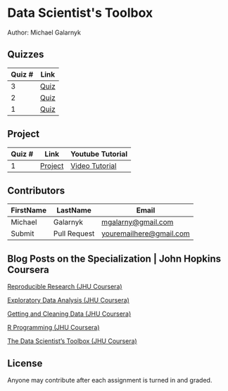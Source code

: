 # Data Scientist's Toolbox
Author: Michael Galarnyk <br />

## Quizzes
Quiz # | Link 
--- | --- 
3 | [Quiz](https://github.com/mGalarnyk/datasciencecoursera/blob/master/1_Data_Scientist_Toolbox/quizzes/quiz3.md)
2 | [Quiz](https://github.com/mGalarnyk/datasciencecoursera/blob/master/1_Data_Scientist_Toolbox/quizzes/quiz2.md)
1 | [Quiz](https://github.com/mGalarnyk/datasciencecoursera/blob/master/1_Data_Scientist_Toolbox/quizzes/quiz1.md)

## Project 
Quiz # | Link | Youtube Tutorial
--- | --- | ---
1 | [Project](https://github.com/mGalarnyk/datasciencecoursera/blob/master/1_Data_Scientist_Toolbox/project/project1.md) | [Video Tutorial](https://www.youtube.com/watch?v=IhkvMPE9Jxs)

## Contributors
FirstName | LastName | Email
--- | --- | ---
Michael |  Galarnyk |  <mgalarny@gmail.com>
Submit |  Pull Request | <youremailhere@gmail.com>

## Blog Posts on the Specialization | John Hopkins Coursera

[Reproducible Research (JHU Coursera)](https://medium.com/@GalarnykMichael/reproducible-research-jhu-coursera-course-5-ad0188bfc53b "Review + data.table")

[Exploratory Data Analysis (JHU Coursera)](https://medium.com/@GalarnykMichael/exploratory-data-analysis-jhu-coursera-course-4-4a908e0d30d8#.xa8rl6ryj "Review + data.table")

[Getting and Cleaning Data (JHU Coursera)](https://medium.com/@GalarnykMichael/getting-and-cleaning-data-jhu-coursera-course-3-c3635747858b#.y93kqfa0u "Review + data.table")

[R Programming (JHU Coursera)](https://medium.com/@GalarnykMichael/in-progress-review-course-2-r-programming-jhu-coursera-ad27086d8438#.bzzr29fvo "Review + data.table")

[The Data Scientist’s Toolbox (JHU Coursera)](https://medium.com/@GalarnykMichael/review-course-1-the-data-scientists-toolbox-jhu-coursera-4d7459458821#.5jpg133ln "Review + Going over Parts of Quiz")

## License
Anyone may contribute after each assignment is turned in and graded. 
